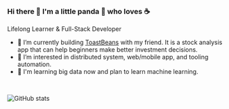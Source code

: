 ### Hi there 👋 I'm a little panda 🐼 who loves ☕

Lifelong Learner & Full-Stack Developer

- 🤖 I’m currently building [ToastBeans](https://toastbeans.com/) with my friend. It is a stock analysis app that can help beginners make better investment decisions.
- 🤔 I’m interested in distributed system, web/mobile app, and tooling automation.
- 🔭 I'm learning big data now and plan to learn machine learning.

&nbsp;
&nbsp;

![GitHub stats](https://github-readme-stats.vercel.app/api?username=cutePanda123&show_icons=true&hide_border=true&custom_title=GitHub%20Stats)

<!-- [![Top Languages](https://github-readme-stats.vercel.app/api/top-langs/?username=cutePanda123&layout=compact&hide_border=true)](https://github.com/cutePanda123/github-readme-stats) -->

<!-- 📊 &nbsp;**This week I spent my time on**

![wakatime stats](https://github-readme-stats-taupe-two.vercel.app/api/wakatime?username=cutePanda123&hide_title=true&hide_border=true&langs_count=5&bg_color=00000000&text_color=777) -->
